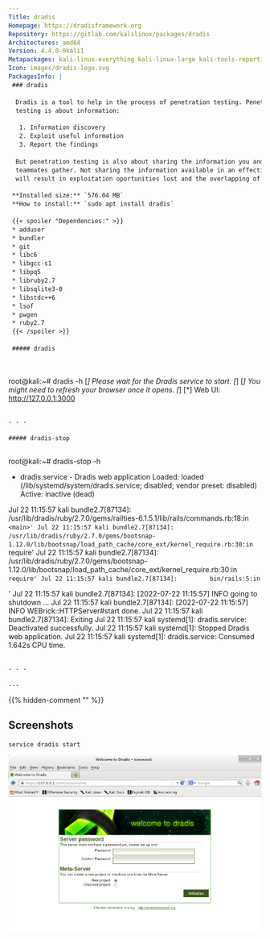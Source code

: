 ```yaml
---
Title: dradis
Homepage: https://dradisframework.org
Repository: https://gitlab.com/kalilinux/packages/dradis
Architectures: amd64
Version: 4.4.0-0kali1
Metapackages: kali-linux-everything kali-linux-large kali-tools-reporting 
Icon: images/dradis-logo.svg
PackagesInfo: |
 ### dradis
 
  Dradis is a tool to help in the process of penetration testing. Penetration
  testing is about information:
   
   1. Information discovery
   2. Exploit useful information
   3. Report the findings
   
  But penetration testing is also about sharing the information you and your
  teammates gather. Not sharing the information available in an effective way
  will result in exploitation oportunities lost and the overlapping of efforts.
 
 **Installed size:** `576.04 MB`  
 **How to install:** `sudo apt install dradis`  
 
 {{< spoiler "Dependencies:" >}}
 * adduser
 * bundler
 * git
 * libc6 
 * libgcc-s1 
 * libpq5 
 * libruby2.7 
 * libsqlite3-0 
 * libstdc++6 
 * lsof
 * pwgen
 * ruby2.7
 {{< /spoiler >}}
 
 ##### dradis
 
 
 ```
 root@kali:~# dradis -h
 [*] Please wait for the Dradis service to start.
 [*]
 [*] You might need to refresh your browser once it opens.
 [*]
 [*]  Web UI: http://127.0.0.1:3000
 
 ```
 
 - - -
 
 ##### dradis-stop
 
 
 ```
 root@kali:~# dradis-stop -h
 * dradis.service - Dradis web application
      Loaded: loaded (/lib/systemd/system/dradis.service; disabled; vendor preset: disabled)
      Active: inactive (dead)
 
 Jul 22 11:15:57 kali bundle2.7[87134]:         /usr/lib/dradis/ruby/2.7.0/gems/railties-6.1.5.1/lib/rails/commands.rb:18:in `<main>'
 Jul 22 11:15:57 kali bundle2.7[87134]:         /usr/lib/dradis/ruby/2.7.0/gems/bootsnap-1.12.0/lib/bootsnap/load_path_cache/core_ext/kernel_require.rb:30:in `require'
 Jul 22 11:15:57 kali bundle2.7[87134]:         /usr/lib/dradis/ruby/2.7.0/gems/bootsnap-1.12.0/lib/bootsnap/load_path_cache/core_ext/kernel_require.rb:30:in `require'
 Jul 22 11:15:57 kali bundle2.7[87134]:         bin/rails:5:in `<main>'
 Jul 22 11:15:57 kali bundle2.7[87134]: [2022-07-22 11:15:57] INFO  going to shutdown ...
 Jul 22 11:15:57 kali bundle2.7[87134]: [2022-07-22 11:15:57] INFO  WEBrick::HTTPServer#start done.
 Jul 22 11:15:57 kali bundle2.7[87134]: Exiting
 Jul 22 11:15:57 kali systemd[1]: dradis.service: Deactivated successfully.
 Jul 22 11:15:57 kali systemd[1]: Stopped Dradis web application.
 Jul 22 11:15:57 kali systemd[1]: dradis.service: Consumed 1.642s CPU time.
 ```
 
 - - -
 
---
```

{{% hidden-comment "<!--Do not edit anything above this line-->" %}}

## Screenshots

```
service dradis start
```

![dradis](images/dradis.png)
